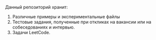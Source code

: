 Данный репозиторий хранит:
1. Различные примеры и экспериментальные файлы
2. Тестовые задания, полученные при откликах на вакансии или на собеседованиях и интервью.
3. Задачи LeetCode.
